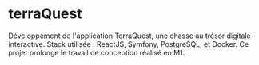 # terraQuest
Développement de l'application TerraQuest, une chasse au trésor digitale interactive. Stack utilisée : ReactJS, Symfony, PostgreSQL, et Docker. Ce projet prolonge le travail de conception réalisé en M1.
